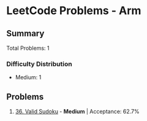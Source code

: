 # LeetCode Problems - Arm

## Summary
Total Problems: 1

### Difficulty Distribution

- Medium: 1

## Problems

1. [36. Valid Sudoku](https://leetcode.com/problems/valid-sudoku/) - **Medium** | Acceptance: 62.7%